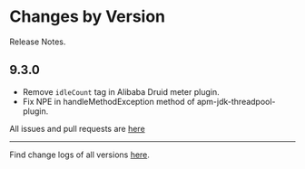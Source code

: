 Changes by Version
==================
Release Notes.

9.3.0
------------------

* Remove `idleCount` tag in Alibaba Druid meter plugin.
* Fix NPE in handleMethodException method of apm-jdk-threadpool-plugin.

All issues and pull requests are [here](https://github.com/apache/skywalking/milestone/213?closed=1)

------------------
Find change logs of all versions [here](changes).
